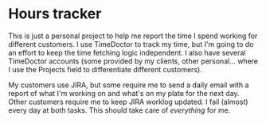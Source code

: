 # Hours tracker
This is just a personal project to help me report the time I spend working for different customers. I use TimeDoctor to track my time, but I'm going to do an effort to keep the time fetching logic independent. I also have several TimeDoctor accounts (some provided by my clients, other personal... where I use the Projects field to differentiate different customers).

My customers use JIRA, but some require me to send a daily email with a report of what I'm working on and what's on my plate for the next day. Other customers require me to keep JIRA worklog updated. I fail (almost) every day at both tasks. This should take care of *everything* for me.